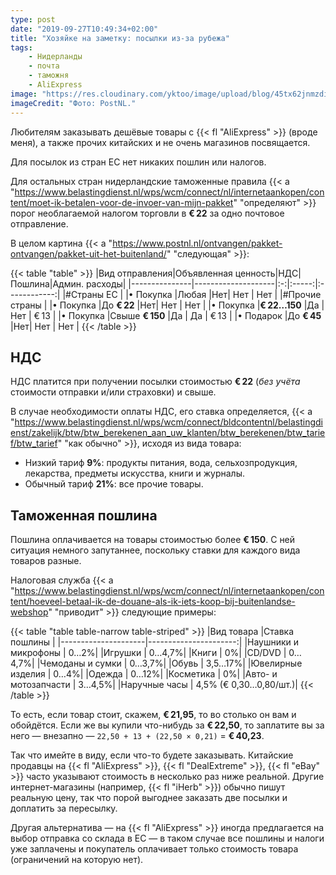```yaml
---
type: post
date: "2019-09-27T10:49:34+02:00"
title: "Хозяйке на заметку: посылки из-за рубежа"
tags:
    - Нидерланды
    - почта
    - таможня
    - AliExpress
image: "https://res.cloudinary.com/yktoo/image/upload/blog/45tx62jnmzdi1448.jpg"
imageCredit: "Фото: PostNL."
---
```


Любителям заказывать дешёвые товары с {{< fl "AliExpress" >}} (вроде меня), а также прочих китайских и не очень магазинов посвящается.

Для посылок из стран ЕС нет никаких пошлин или налогов.

Для остальных стран нидерландские таможенные правила {{< a "https://www.belastingdienst.nl/wps/wcm/connect/nl/internetaankopen/content/moet-ik-betalen-voor-de-invoer-van-mijn-pakket" "определяют" >}} порог необлагаемой налогом торговли в **€ 22** за одно почтовое отправление.

<!--more-->

В целом картина {{< a "https://www.postnl.nl/ontvangen/pakket-ontvangen/pakket-uit-het-buitenland/" "следующая" >}}:

{{< table "table" >}}
|Вид отправления|Объявленная ценность|НДС|Пошлина|Админ. расходы|
|---------------|--------------------|:-:|:-----:|:------------:|
|#Страны ЕС     |
|• Покупка      |Любая               |Нет|  Нет  |     Нет      |
|#Прочие страны |
|• Покупка      |До **€ 22**         |Нет|  Нет  |     Нет      |
|• Покупка      |**€ 22…150**        |Да |  Нет  |     € 13     |
|• Покупка      |Свыше **€ 150**     |Да |  Да   |     € 13     |
|• Подарок      |До **€ 45**         |Нет|  Нет  |     Нет      |
{{< /table >}}

## НДС

НДС платится при получении посылки стоимостью **€ 22** (*без учёта* стоимости отправки и/или страховки) и свыше.

В случае необходимости оплаты НДС, его ставка определяется, {{< a "https://www.belastingdienst.nl/wps/wcm/connect/bldcontentnl/belastingdienst/zakelijk/btw/btw_berekenen_aan_uw_klanten/btw_berekenen/btw_tarief/btw_tarief" "как обычно" >}}, исходя из вида товара:

* Низкий тариф **9%**: продукты питания, вода, сельхозпродукция, лекарства, предметы искусства, книги и журналы.
* Обычный тариф **21%**: все прочие товары.

## Таможенная пошлина

Пошлина оплачивается на товары стоимостью более **€ 150**. С ней ситуация немного запутаннее, поскольку ставки для каждого вида товаров разные.

Налоговая служба {{< a "https://www.belastingdienst.nl/wps/wcm/connect/nl/internetaankopen/content/hoeveel-betaal-ik-de-douane-als-ik-iets-koop-bij-buitenlandse-webshop" "приводит" >}} следующие примеры:

{{< table "table table-narrow table-striped" >}}
|Вид товара           |Ставка пошлины         |
|---------------------|----------------------:|
|Наушники и микрофоны |                   0…2%|
|Игрушки              |                 0…4,7%|
|Книги                |                     0%|
|CD/DVD               |                 0…4,7%|
|Чемоданы и сумки     |                 0…3,7%|
|Обувь                |                3,5…17%|
|Ювелирные изделия    |                   0…4%|
|Одежда               |                  0…12%|
|Косметика            |                     0%|
|Авто- и мотозапчасти |                 3…4,5%|
|Наручные часы        | 4,5% (€ 0,30…0,80/шт.)|
{{< /table >}}

То есть, если товар стоит, скажем, **€ 21,95**, то во столько он вам и обойдётся. Если же вы купили что-нибудь за **€ 22,50**, то заплатите вы за него — внезапно — `22,50 + 13 + (22,50 × 0,21)` = **€ 40,23**.

Так что имейте в виду, если что-то будете заказывать. Китайские продавцы на {{< fl "AliExpress" >}}, {{< fl "DealExtreme" >}}, {{< fl "eBay" >}} часто указывают стоимость в несколько раз ниже реальной. Другие интернет-магазины (например, {{< fl "iHerb" >}}) обычно пишут реальную цену, так что порой выгоднее заказать две посылки и доплатить за пересылку.

Другая альтернатива — на {{< fl "AliExpress" >}} иногда предлагается на выбор отправка со склада в ЕС — в таком случае все пошлины и налоги уже заплачены и покупатель оплачивает только стоимость товара (ограничений на которую нет).
